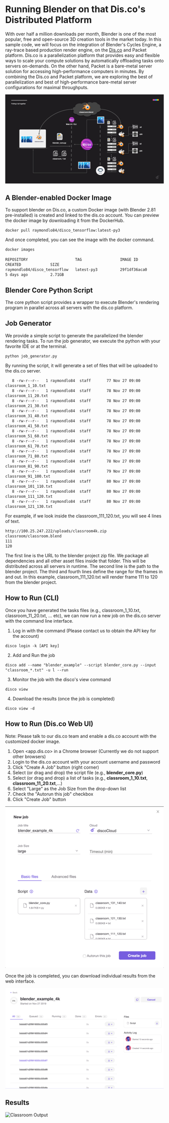 # Running Blender on that Dis.co's Distributed Platform 

With over half a million downloads per month, Blender is one of the most popular, free and open-source 3D creation tools in the market today. In this sample code, we will focus on the integration of Blender's Cycles Engine, a ray-trace based production render engine, on the [Dis.co](http://dis.co) and Packet platform. Dis.co is a parallelization platform that provides easy and flexible ways to scale your compute solutions by automatically offloading tasks onto servers on-demands. On the other hand, Packet is a bare-metal server solution for accessing high-performance computers in minutes. By combining the Dis.co and Packet platform, we are exploring the best of parallelization and best of high-performance bare-metal server configurations for maximal throughputs.

![Work Flow](https://github.com/Iqoqo/disco_blender/blob/master/doc/flow.jpeg "Flow")

## A Blender-enabled Docker Image
To support blender on Dis.co, a custom Docker image (with Blender 2.81 pre-installed) is created and linked to the dis.co account. You can preview the docker image by downloading it from the DockerHub. 

```
docker pull raymondlo84/disco_tensorflow:latest-py3
```

And once completed, you can see the image with the docker command.

```
docker images

REPOSITORY                     TAG                 IMAGE ID            CREATED             SIZE
raymondlo84/disco_tensorflow   latest-py3          29f1df36aca0        5 days ago          2.71GB
```


## Blender Core Python Script

The core python script provides a wrapper to execute Blender's rendering program in parallel across all servers with the dis.co platform. 

## Job Generator
We provide a simple script to generate the parallelized the blender rendering tasks. To run the job generator, we execute the python with your favorite IDE or at the terminal. 

```
python job_generator.py
```
By running the script, it will generate a set of files that will be uploaded to the dis.co server.
```
   8 -rw-r--r--   1 raymondlo84  staff       77 Nov 27 09:00 classroom_1_10.txt
   8 -rw-r--r--   1 raymondlo84  staff       78 Nov 27 09:00 classroom_11_20.txt
   8 -rw-r--r--   1 raymondlo84  staff       78 Nov 27 09:00 classroom_21_30.txt
   8 -rw-r--r--   1 raymondlo84  staff       78 Nov 27 09:00 classroom_31_40.txt
   8 -rw-r--r--   1 raymondlo84  staff       78 Nov 27 09:00 classroom_41_50.txt
   8 -rw-r--r--   1 raymondlo84  staff       78 Nov 27 09:00 classroom_51_60.txt
   8 -rw-r--r--   1 raymondlo84  staff       78 Nov 27 09:00 classroom_61_70.txt
   8 -rw-r--r--   1 raymondlo84  staff       78 Nov 27 09:00 classroom_71_80.txt
   8 -rw-r--r--   1 raymondlo84  staff       78 Nov 27 09:00 classroom_81_90.txt
   8 -rw-r--r--   1 raymondlo84  staff       79 Nov 27 09:00 classroom_91_100.txt
   8 -rw-r--r--   1 raymondlo84  staff       80 Nov 27 09:00 classroom_101_110.txt
   8 -rw-r--r--   1 raymondlo84  staff       80 Nov 27 09:00 classroom_111_120.txt
   8 -rw-r--r--   1 raymondlo84  staff       80 Nov 27 09:00 classroom_121_130.txt
```

For example, if we look inside the classroom_111_120.txt, you will see 4 lines of text.

```
http://100.25.247.222/uploads/classroom4k.zip
classroom/classroom.blend
111
120
```

The first line is the URL to the blender project zip file. We package all dependencies and all other asset files inside that folder. This will be distributed across all servers in runtime. 
The second line is the path to the blender project.
The third and fourth lines define the range for the frames in and out. In this example, classroom_111_120.txt will render frame 111 to 120 from the blender project.

## How to Run (CLI)
Once you have generated the tasks files (e.g., classroom_1_10.txt, classroom_11_20.txt, ... etc), we can now run a new job on the dis.co server with the command line interface.

1. Log in with the command (Please contact us to obtain the API key for the account) 

```
disco login -k [API key]
```

2. Add and Run the job

```
disco add --name "blender_example" --script blender_core.py --input "classroom_*.txt" -u l --run 
```

3. Monitor the job with the disco's view command

```
disco view
```

4. Download the results (once the job is completed)

```
disco view -d
```

## How to Run (Dis.co Web UI)

Note: Please talk to our dis.co team and enable a dis.co account with the customized docker image.

1. Open <app.dis.co> in a Chrome browser (Currently we do not support other browsers)
2. Login to the dis.co account with your account username and password
3. Click "Create A Job" button (right corner)
4. Select (or drag and drop) the script file (e.g., **blender_core.py**)
5. Select (or drag and drop) a list of tasks (e.g., **classroom_1_10.txt**, **classroom_11_20.txt**,...)
6. Select "Large" as the Job Size from the drop-down list
7. Check the "Autorun this job" checkbox
8. Click "Create Job" button

![alt text](https://github.com/Iqoqo/disco_blender/blob/master/doc/create_job_ui.png)

Once the job is completed, you can download individual results from the web interface. 

![alt text](https://github.com/Iqoqo/disco_blender/blob/master/doc/job_list_ui.png)


## Results

![Classroom Output](https://github.com/Iqoqo/disco_blender/blob/master/classroom_sample/classroom.gif "Classroom")

